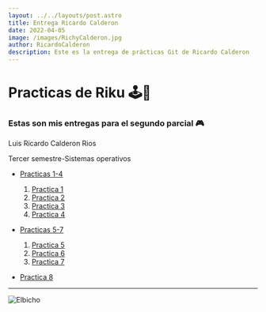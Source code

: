 ```yaml
---
layout: ../../layouts/post.astro
title: Entrega Ricardo Calderon
date: 2022-04-05
image: /images/RichyCalderon.jpg
author: RicardoCalderon
description: Este es la entrega de prácticas Git de Ricardo Calderon
---
```


# **Practicas de Riku** 🕹️🤖

### Estas son mis entregas para el **segundo parcial** 🎮

Luis Ricardo Calderon Rios

Tercer semestre-Sistemas operativos

- [Practicas 1-4](https://github.com/Riku935/Buen-repositorio-de-Sistemas)

  1. [Practica 1](https://github.com/Riku935/Buen-repositorio-de-Sistemas)
  1. [Practica 2](https://github.com/Riku935/Buen-repositorio-de-Sistemas/tree/So)
  1. [Practica 3](https://github.com/Riku935/Buen-repositorio-de-Sistemas/tree/redes)
  1. [Practica 4](https://github.com/Riku935/Buen-repositorio-de-Sistemas/tree/git)

- [Practicas 5-7](https://github.com/Riku935/ProyectoSSg)

  1. [Practica 5](https://github.com/Riku935/ProyectoSSg)
  1. [Practica 6](https://riku935.github.io/ProyectoSSg/)
  1. [Practica 7](https://github.com/Riku935/ProyectoSSg/tags)

- [Practica 8](https://github.com/Riku935)

---

![Elbicho](https://www.poresto.net/u/fotografias/m/2021/9/11/f608x342-127090_156813_19.jpg)
